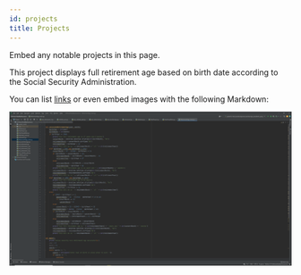 ```yaml
---
id: projects
title: Projects
---
```


Embed any notable projects in this page.

This project displays full retirement age based on birth date according to the Social Security Administration.


You can list [links](https://www.hashicorp.com/resources/test-driven-development-tdd-for-infrastructure)
or even embed images with the following Markdown:

![Add alternate text for image](./assets/tech-portfolio-image.PNG)
